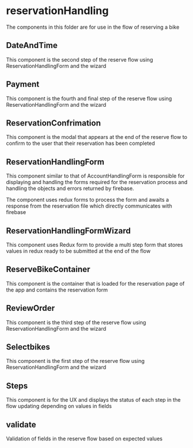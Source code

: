 # reservationHandling
The components in this folder are for use in the flow of reserving a bike

## DateAndTime
This component is the second step of the reserve flow using ReservationHandlingForm and the wizard

## Payment
This component is the fourth and final step of the reserve flow using ReservationHandlingForm and the wizard

## ReservationConfrimation
This component is the modal that appears at the end of the reserve flow to confirm to the user that their reservation has been completed

## ReservationHandlingForm
This component similar to that of AccountHandlingForm is responsible for displaying and handling the forms required for the reservation process and handling the objects and errors returned by firebase. 

The component uses redux forms to process the form and awaits a response from the reservation file which directly communicates with firebase 

## ReservationHandlingFormWizard
This component uses Redux form to provide a multi step form that stores values in redux ready to be submitted at the end of the flow

## ReserveBikeContainer
This component is the container that is loaded for the reservation page of the app and contains the reservation form

## ReviewOrder
This component is the third step of the reserve flow using ReservationHandlingForm and the wizard

## Selectbikes
This component is the first step of the reserve flow using ReservationHandlingForm and the wizard

## Steps
This component is for the UX and displays the status of each step in the flow updating depending on values in fields

## validate
Validation of fields in the reserve flow based on expected values